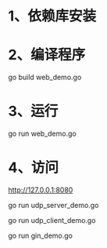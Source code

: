 # 1、依赖库安装

# 2、编译程序
go build web_demo.go 

# 3、运行
go run web_demo.go

# 4、访问
http://127.0.0.1:8080


go run udp_server_demo.go

go run udp_client_demo.go

go run gin_demo.go